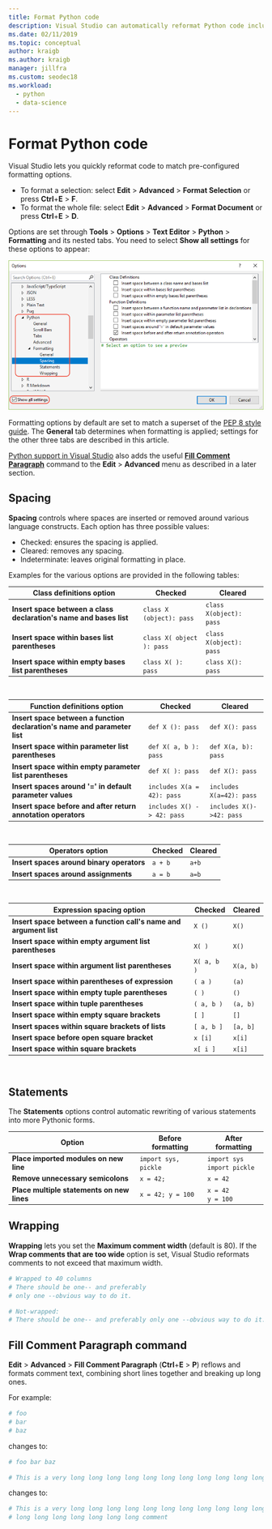 ```yaml
---
title: Format Python code
description: Visual Studio can automatically reformat Python code including spacing, statements, wrapping, and comments.
ms.date: 02/11/2019
ms.topic: conceptual
author: kraigb
ms.author: kraigb
manager: jillfra
ms.custom: seodec18
ms.workload:
  - python
  - data-science
---
```


# Format Python code

Visual Studio lets you quickly reformat code to match pre-configured formatting options.

- To format a selection: select **Edit** > **Advanced** > **Format Selection** or press **Ctrl**+**E** > **F**.
- To format the whole file: select **Edit** > **Advanced** > **Format Document** or press **Ctrl**+**E** > **D**.

Options are set through **Tools** > **Options** > **Text Editor** > **Python** > **Formatting** and its nested tabs. You need to select **Show all settings** for these options to appear:

![Python formatting options in Visual Studio](media/options-editor-formatting.png)

Formatting options by default are set to match a superset of the [PEP 8 style guide](https://www.python.org/dev/peps/pep-0008/). The **General** tab determines when formatting is applied; settings for the other three tabs are described in this article.

[Python support in Visual Studio](installing-python-support-in-visual-studio.md) also adds the useful [**Fill Comment Paragraph**](#fill-comment-paragraph-command) command to the **Edit** > **Advanced** menu as described in a later section.

## Spacing

**Spacing** controls where spaces are inserted or removed around various language constructs. Each option has three possible values:

- Checked: ensures the spacing is applied.
- Cleared: removes any spacing.
- Indeterminate: leaves original formatting in place.

Examples for the various options are provided in the following tables:

| Class definitions option | Checked | Cleared |
| --- | --- | --- |
| **Insert space between a class declaration's name and bases list** | `class X (object): pass` | `class X(object): pass` |
| **Insert space within bases list parentheses** | `class X( object ): pass` | `class X(object): pass` |
| **Insert space within empty bases list parentheses** | `class X( ): pass` | `class X(): pass` |

<br/>

| Function definitions option | Checked | Cleared |
| --- | --- | --- |
| **Insert space between a function declaration's name and parameter list** | `def X (): pass` | `def X(): pass` |
| **Insert space within parameter list parentheses** | `def X( a, b ): pass` | `def X(a, b): pass` |
| **Insert space within empty parameter list parentheses** | `def X( ): pass` | `def X(): pass` |
| **Insert spaces around '=' in default parameter values** | `includes X(a = 42): pass` | `includes X(a=42): pass` |
| **Insert space before and after return annotation operators** | `includes X() -> 42: pass` | `includes X()->42: pass` |

<br/>

| Operators option | Checked | Cleared |
| --- | --- | --- |
| **Insert spaces around binary operators** | `a + b` | `a+b` |
| **Insert spaces around assignments** | `a = b` | `a=b` |

<br/>

| Expression spacing option | Checked | Cleared |
| --- | --- | --- |
| **Insert space between a function call's name and argument list** | `X ()` | `X()` |
| **Insert space within empty argument list parentheses** | `X( )` | `X()` |
| **Insert space within argument list parentheses** | `X( a, b )` | `X(a, b)` |
| **Insert space within parentheses of expression** | `( a )` | `(a)` |
| **Insert space within empty tuple parentheses** | `( )` | `()` |
| **Insert space within tuple parentheses** | `( a, b )` | `(a, b)` |
| **Insert space within empty square brackets** | `[ ]` | `[]` |
| **Insert spaces within square brackets of lists** | `[ a, b ]` | `[a, b]` |
| **Insert space before open square bracket** | `x [i]` | `x[i]` |
| **Insert space within square brackets** | `x[ i ]` | `x[i]` |

<br/>

## Statements

The **Statements** options control automatic rewriting of various statements into more Pythonic forms.

| Option | Before formatting | After formatting |
| --- | --- | --- |
| **Place imported modules on new line** | `import sys, pickle` | `import sys`<br/>`import pickle` |
| **Remove unnecessary semicolons** | `x = 42;` | `x = 42` |
| **Place multiple statements on new lines** | `x = 42; y = 100` | `x = 42`<br/>`y = 100` |

## Wrapping

**Wrapping** lets you set the **Maximum comment width** (default is 80). If the **Wrap comments that are too wide** option is set, Visual Studio reformats comments to not exceed that maximum width.

```python
# Wrapped to 40 columns
# There should be one-- and preferably
# only one --obvious way to do it.
```

```python
# Not-wrapped:
# There should be one-- and preferably only one --obvious way to do it.
```

## Fill Comment Paragraph command

**Edit** > **Advanced** > **Fill Comment Paragraph** (**Ctrl**+**E** > **P**) reflows and formats comment text, combining short lines together and breaking up long ones.

For example:

```python
# foo
# bar
# baz
```

changes to:

```python
# foo bar baz
```

```python
# This is a very long long long long long long long long long long long long long long long long long long long comment
```

changes to:

```python
# This is a very long long long long long long long long long long long long
# long long long long long long long comment
```
